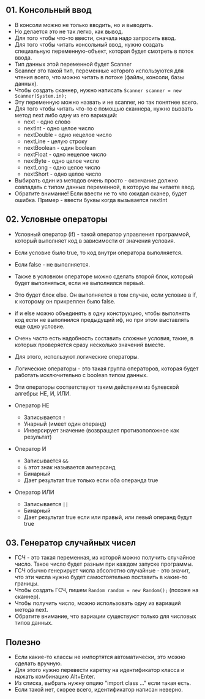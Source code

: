 ## 01. Консольный ввод
* В консоли можно не только вводить, но и выводить.
* Но делается это не так легко, как вывод.
* Для того чтобы что-то ввести, сначала надо запросить ввод.
* Для того чтобы читать консольный ввод, нужно создать специальную переменную-объект, которая будет смотреть в поток ввода.
* Тип данных этой переменной будет Scanner
* Scanner это такой тип, переменные которого используются для чтения всего, что можно читать в потоке (файлы, консоли, базы данных).
* Чтобы создать сканнер, нужно написать `Scanner scanner = new Scanner(System.in);`
* Эту переменную можно назвать и не scanner, но так понятнее всего.
* Для того чтобы читать что-то с помощью сканнера, нужно вызвать метод next либо одну из его вариаций:
  * next - одно слово
  * nextInt - одно целое число
  * nextDouble - одно нецелое число
  * nextLine - целую строку
  * nextBoolean - один boolean
  * nextFloat - одно нецелое число
  * nextByte - одно целое число
  * nextLong - одно целое число
  * nextShort - одно целое число
* Выбирать один из методов очень просто - окончание должно совпадать с типом данных переменной, в которую вы 
читаете ввод.
* Обратите внимание! Если ввести не то что ожидал сканер, будет ошибка. Пример - ввести буквы когда вызывается nextInt

## 02. Условные операторы
* Условный оператор (if) - такой оператор управления программой, который выполняет код в зависимости от значения условия.
* Если условие было true, то код внутри оператора выполняется.
* Если false - не выполняется.

* Также в условном операторе можно сделать второй блок, который будет выполняться, если не выполнился первый.
* Это будет блок else. Он выполняется в том случае, если условие в if, к которому он прикреплен было false.

* if и else можно объединять в одну конструкцию, чтобы выполнять код если не выполнился предыдущий иф, но при этом выставлять
еще одно условие.

* Очень часто есть надобность составить сложные условия, такие, в которых проверяется сразу несколько значений вместе.
* Для этого, используют логические операторы.
* Логические операторы - это такая группа операторов, которая будет работать исключительно с boolean типом данных.
* Эти операторы соответствуют таким действиям из булевской алгебры: НЕ, И, ИЛИ.
* Оператор НЕ
  * Записывается `!`
  * Унарный (имеет один операнд)
  * Инверсирует значение (возвращает противоположное как результат)
* Оператор И
  * Записывается `&&`
  * `&` этот знак называется амперсанд
  * Бинарный
  * Дает результат true только если оба операнда true
* Оператор ИЛИ
  * Записывается `||`
  * Бинарный
  * Дает результат true если или правый, или левый операнд будут true

## 03. Генератор случайных чисел
* ГСЧ - это такая переменная, из которой можно получить случайное число. Такое число будет разным при каждом
запуске программы.
* ГСЧ обычно генерирует числа абсолютно случайные - это значит, что эти числа нужно будет самостоятельно
поставить в какие-то границы.
* Чтобы создать ГСЧ, пишем `Random random = new Random();` (похоже на сканнер).
* Чтобы получить число, можно использовать одну из вариаций метода next.
* Обратите внимание, что вариации существуют только для числовых типов данных.

## Полезно
* Если какие-то классы не импортятся автоматически, это можно сделать вручную.
* Для этого нужно перевести каретку на идентификатор класса и нажать комбинацию Alt+Enter.
* Из списка, выбрать нужну опцию "import class ..." если такая есть.
* Если такой нет, скорее всего, идентификатор написан неверно.
